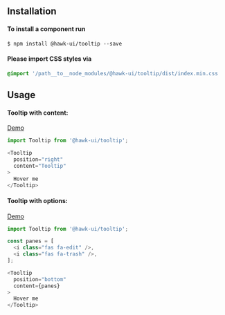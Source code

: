 ## Installation


#### To install a component run
`$ npm install @hawk-ui/tooltip --save`


#### Please import CSS styles via
```scss noeditor
@import '/path__to__node_modules/@hawk-ui/tooltip/dist/index.min.css
```


## Usage


#### Tooltip with content:
[Demo](https://hawk.wallnit.com/#!/Tooltip/1)
```js static
import Tooltip from '@hawk-ui/tooltip';
```
```js
<Tooltip
  position="right"
  content="Tooltip"
>
  Hover me
</Tooltip>
```


#### Tooltip with options:
[Demo](https://hawk.wallnit.com/#!/Tooltip/3)
```js static
import Tooltip from '@hawk-ui/tooltip';
```
```js
const panes = [
  <i class="fas fa-edit" />,
  <i class="fas fa-trash" />,
];

<Tooltip
  position="bottom"
  content={panes}
>
  Hover me
</Tooltip>
```